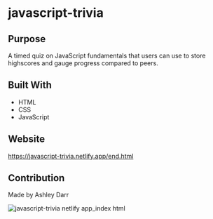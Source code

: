 # javascript-trivia
## Purpose
A timed quiz on JavaScript fundamentals that users can use to store highscores and gauge progress compared to peers.

## Built With
* HTML
* CSS
* JavaScript

## Website
https://javascript-trivia.netlify.app/end.html

## Contribution
Made by Ashley Darr

![javascript-trivia netlify app_index html](https://user-images.githubusercontent.com/103084529/172678704-88c2baeb-2955-413c-9cf1-26fdde6d86d1.png)
